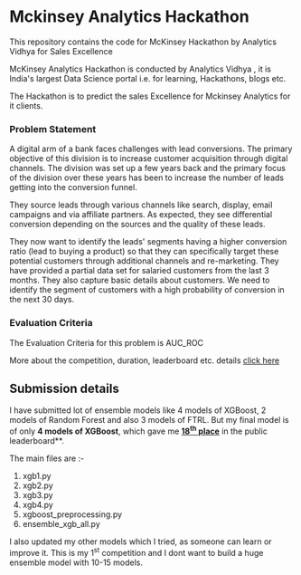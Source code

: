 # Mckinsey Analytics Hackathon
This repository contains the code for McKinsey Hackathon by Analytics Vidhya for Sales Excellence

McKinsey Analytics Hackathon is conducted by Analytics Vidhya , it is India's largest Data Science portal i.e. for learning, Hackathons, blogs etc.

The Hackathon is to predict the sales Excellence for Mckinsey Analytics for it clients.

### Problem Statement
A digital arm of a bank faces challenges with lead conversions. The primary objective of this division is to increase customer acquisition through digital channels. The division was set up a few years back and the primary focus of the division over these years has been to increase the number of leads getting into the conversion funnel.

They source leads through various channels like search, display, email campaigns and via affiliate partners. As expected, they see differential conversion depending on the sources and the quality of these leads.

They now want to identify the leads' segments having a higher conversion ratio (lead to buying a product) so that they can specifically target these potential customers through additional channels and re-marketing. They have provided a partial data set for salaried customers from the last 3 months. They also capture basic details about customers. We need to identify the segment of customers with a high probability of conversion in the next 30 days.

### Evaluation Criteria
The Evaluation Criteria for this problem is AUC_ROC


More about the competition, duration, leaderboard etc. details
[click here](https://datahack.analyticsvidhya.com/contest/mckinsey-analytics-online-hackathon-ii/)

## Submission details

I have submitted lot of ensemble models like 4 models of XGBoost, 2 models of Random Forest and also 3 models of FTRL.
But my final model is of only **4 models of XGBoost**, which gave me [**18<sup>th</sup> place**](https://datahack.analyticsvidhya.com/contest/mckinsey-analytics-online-hackathon-ii/pvt_lb) in the public leaderboard**.

The main files are :-
  1. xgb1.py
  2. xgb2.py
  3. xgb3.py
  4. xgb4.py
  5. xgboost_preprocessing.py
  6. ensemble_xgb_all.py
  
 I also updated my other models which I tried, as someone can learn or improve it.
 This is my 1<sup>st</sup> competition and I dont want to build a huge ensemble model with 10-15 models.
